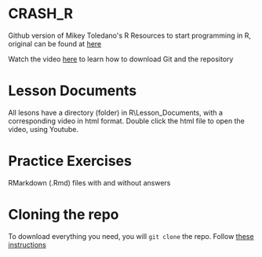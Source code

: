 # CRASH_R
Github version of Mikey Toledano's R Resources to start programming in R, original can be found at [here](https://drive.google.com/drive/folders/1ehWkZqhXtSw3Q_QDr0H5xKM6iPS03utX)

Watch the video [here](https://www.youtube.com/watch?v=FmmKgi0IUfs&feature=youtu.be) to learn how to download Git and the repository

# Lesson Documents
All lesons have a directory (folder) in R\Lesson_Documents, with a corresponding video in html format. Double click the html file to open the video, using Youtube.
# Practice Exercises
RMarkdown (.Rmd) files with and without answers
# Cloning the repo 
To download everything you need, you will `git clone` the repo. Follow [these instructions](https://docs.github.com/en/repositories/creating-and-managing-repositories/cloning-a-repository)


